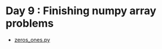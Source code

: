 # Day 9 : Finishing numpy array problems

* [zeros_ones.py](https://www.hackerrank.com/challenges/np-zeros-and-ones)
